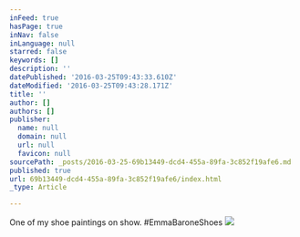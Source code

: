 ```yaml
---
inFeed: true
hasPage: true
inNav: false
inLanguage: null
starred: false
keywords: []
description: ''
datePublished: '2016-03-25T09:43:33.610Z'
dateModified: '2016-03-25T09:43:28.171Z'
title: ''
author: []
authors: []
publisher:
  name: null
  domain: null
  url: null
  favicon: null
sourcePath: _posts/2016-03-25-69b13449-dcd4-455a-89fa-3c852f19afe6.md
published: true
url: 69b13449-dcd4-455a-89fa-3c852f19afe6/index.html
_type: Article

---
```

One of my shoe paintings on show. \#EmmaBaroneShoes
![](https://the-grid-user-content.s3-us-west-2.amazonaws.com/1172bcd6-536d-4888-9f35-12cedc8f81d4.jpg)